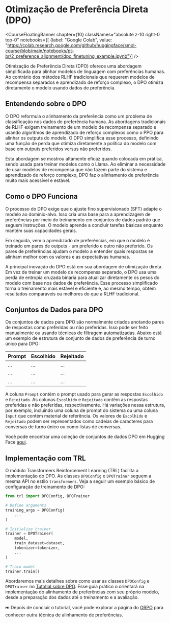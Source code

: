 # Otimização de Preferência Direta (DPO)

<CourseFloatingBanner chapter={10}
  classNames="absolute z-10 right-0 top-0"
  notebooks={[
    {label: "Google Colab", value: "https://colab.research.google.com/github/huggingface/smol-course/blob/main/notebooks/pt-br/2_preference_alignment/dpo_finetuning_example.ipynb"}] />

Otimização de Preferência Direta (DPO) oferece uma abordagem simplificada para alinhar modelos de linguagem com preferências humanas. Ao contrário dos métodos RLHF tradicionais que requerem modelos de recompensa separados e aprendizado de reforço complexo, o DPO otimiza diretamente o modelo usando dados de preferência.

## Entendendo sobre o DPO

O DPO reformula o alinhamento da preferência como um problema de classificação nos dados de preferência humana. As abordagens tradicionais de RLHF exigem treinamento de um modelo de recompensa separado e usando algoritmos de aprendizado de reforço complexos como o PPO para alinhar os outputs do modelo. O DPO simplifica esse processo, definindo uma função de perda que otimiza diretamente a política do modelo com base em outputs preferidos versus não preferidos.

Esta abordagem se mostrou altamente eficaz quando colocada em prática, sendo usada para treinar modelos como o Llama. Ao eliminar a necessidade de usar modelos de recompensa que não fazem parte do sistema e aprendizado de reforço complexo, DPO faz o alinhamento de preferência muito mais acessível e estável.

## Como o DPO Funciona

O processo do DPO exige que o ajuste fino supervisionado (SFT) adapte o modelo ao domínio-alvo. Isso cria uma base para a aprendizagem de preferências por meio do treinamento em conjuntos de dados padrão que seguem instruções. O modelo aprende a concluir tarefas básicas enquanto mantém suas capacidades gerais.

Em seguida, vem o aprendizado de preferências, em que o modelo é treinado em pares de outputs - um preferido e outro não preferido. Os pares de preferências ajudam o modelo a entender quais respostas se alinham melhor com os valores e as expectativas humanas.

A principal inovação do DPO está em sua abordagem de otimização direta. Em vez de treinar um modelo de recompensa separado, o DPO usa uma perda de entropia cruzada binária para atualizar diretamente os pesos do modelo com base nos dados de preferência. Esse processo simplificado torna o treinamento mais estável e eficiente e, ao mesmo tempo, obtém resultados comparáveis ou melhores do que a RLHF tradicional.

## Conjuntos de Dados para DPO

Os conjuntos de dados para DPO são normalmente criados anotando pares de respostas como preferidas ou não preferidas. Isso pode ser feito manualmente ou usando técnicas de filtragem automatizadas. Abaixo está um exemplo de estrutura de conjunto de dados de preferência de turno único para DPO:

| Prompt | Escolhido | Rejeitado |
|--------|-----------|-----------|
| ...    | ...       | ...       |
| ...    | ...       | ...       |
| ...    | ...       | ...       |

A coluna `Prompt` contém o prompt usado para gerar as respostas `Escolhido` e `Rejeitado`. As colunas `Escolhido` e `Rejeitado` contêm as respostas preferidas e não preferidas, respectivamente. Há variações nessa estrutura, por exemplo, incluindo uma coluna de prompt do sistema ou uma coluna `Input` que contém material de referência. Os valores de `Escolhido` e `Rejeitado` podem ser representados como cadeias de caracteres para conversas de turno único ou como listas de conversas. 

Você pode encontrar uma coleção de conjuntos de dados DPO em Hugging Face [aqui](https://huggingface.co/collections/argilla/preference-datasets-for-dpo-656f0ce6a00ad2dc33069478).

## Implementação com TRL

O módulo Transformers Reinforcement Learning (TRL) facilita a implementação do DPO. As classes `DPOConfig` e `DPOTrainer` seguem a mesma API no estilo `transformers`.
Veja a seguir um exemplo básico de configuração de treinamento de DPO:

```python
from trl import DPOConfig, DPOTrainer

# Define arguments
training_args = DPOConfig(
    ...
)

# Initialize trainer
trainer = DPOTrainer(
    model,
    train_dataset=dataset,
    tokenizer=tokenizer,
    ...
)

# Train model
trainer.train()
```

Abordaremos mais detalhes sobre como usar as classes `DPOConfig` e `DPOTrainer` no [Tutotial sobre DPO](../../../notebooks/pt-br/2_preference_alignment/../notebooks/pt-br/2_preference_alignment/dpo_finetuning_example.ipynb). Esse guia prático o orientará na implementação do alinhamento de preferências com seu próprio modelo, desde a preparação dos dados até o treinamento e a avaliação. 

⏭️ Depois de concluir o tutorial, você pode explorar a página do [ORPO](./orpo.md) para conhecer outra técnica de alinhamento de preferências.